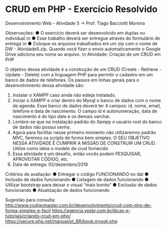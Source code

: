 # CRUD em PHP - Exercício Resolvido

Desenvolvimento Web - Atividade 5  -> Prof. Tiago Bacciotti Moreira

Observações:
● O exercício deverá ser desenvolvido em duplas ou individual.\n
● Esse trabalho deverá ser entregue através do formulário de entrega \n
● Coloque os arquivos trabalhados em um zip com o nome de DW - Atividade5.zip. Quando você fizer o
envio automaticamente o Google Drive adiciona seu nome ao arquivo.
\n
Atividade: Criação de um CRUD em PHP

O objetivo dessa atividade é a construção de um CRUD (Create - Retrieve - Update - Delete) com a
linguagem PHP para permitir o cadastro em um banco de dados de telefones. Os passos em linhas
gerais para o desenvolvimento dessa atividade são:

1) Instalar o XAMPP caso ainda não esteja instalado.
2) Iniciar o XAMPP e criar dentro do Mysql o banco de dados com o nome de agenda. Esse
banco de dados deverá ter 4 campos: id, nome, email, telefone e data de nascimento. O campo
id é autonumeração, data de nascimento é do tipo date e os demais varchar.
3) Lembre-se que na instalação padrão do Xampp o usuário root do banco de dados não possui
senha.
4) Agora para facilitar nesse primeiro momento não utilizaremos padrão MVC, faremos os scripts
de forma bem simples. O SEU OBJETIVO NESSA ATIVIDADE É CUMPRIR A MISSÃO DE
CONSTRUIR UM CRUD. Utilize como ideia o modelo de crud fornecido
5) Essa atividade é um desafio, então vocês podem PESQUISAR, APROVEITAR CÓDIGO, etc.
6) Data de entrega: 02/dezembro/2019

Critérios de avaliação:
● Entregar o código FUNCIONANDO no dat
● Inclusão de dados funcionando
● Listagem de dados funcionando
● Utilizar bootstrap para deixar o visual “mais bonito”
● Exclusão de dados funcionando
● Atualização de dados funcionando

Sugestão para consulta:
http://www.codigomaster.com.br/desenvolvimento/crud-com-php-de-forma-simples-e-facil
https://agencia.yesbr.com.br/dicas-e-tutoriais/criando-crud-em-php/
https://secure.php.net/manual/pt_BR/book.mysqli.php
